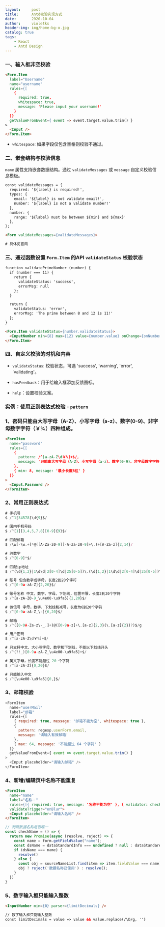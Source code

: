 ```yaml
---
layout:     post
title:      Antd校验实现方式
date:       2020-10-04
author:     violetks
header-img: img/home-bg-o.jpg
catalog: true
tags:
    - React
    - Antd Design
---
```


### 一、输入框非空校验

```html
<Form.Item
  label="Username"
  name="username"
  rules={[
    {
      required: true,
      whitespace: true,
      message: 'Please input your username!'
    }
  ]}
  getValueFromEvent={ event => event.target.value.trim() }
>
  <Input />
</Form.Item>
```

- `whitespace`: 如果字段仅包含空格则校验不通过。

### 二、嵌套结构与校验信息

`name` 属性支持嵌套数据结构。通过 `validateMessages` 或 `message` 自定义校验信息模板。<br>

```html
const validateMessages = {
  required: '${label} is required!',
  types: {
    email: '${label} is not validate email!',
    number: '${label} is not a validate number!'
  },
  number: {
    range: '${label} must be between ${min} and ${max}'
  },
};

<Form validateMessages={validateMessages}>

# 具体见官网
```

### 三、通过函数设置 `Form.Item` 的API `validateStatus` 校验状态

```html
function validatePrimeNumber (number) {
  if (number === 11) {
    return {
      validateStatus: 'success',
      errorMsg: null
    };
  }

  return {
    validateStatus: 'error',
    errorMsg: 'The prime between 8 and 12 is 11!'
  };
}

<Form.Item validateStatus={number.validateStatus}>
  <InputNumber min={8} max={12} value={number.value} onChange={onNumberChange} />
</Form.Item>
```

### 四、自定义校验的时机和内容

- `validateStatus`: 校验状态，可选 'success', 'warning', 'error', 'validating'。

- `hasFeedback`：用于给输入框添加反馈图标。

- `help`：设置校验文案。

### 实例：使用正则表达式校验 - `pattern`

### 1、密码只能由大写字母（A-Z）、小写字母（a-z）、数字(0-9)、非字母数字字符（￥%）四种组成。

```html
<FormItem
  name="password"
  rules={[
    {
      pattern: /^[a-zA-Z\d￥%]+$/,
      message: '只能由大写字母（A-Z）、小写字母（a-z）、数字(0-9)、非字母数字字符（￥%）四种组成'
    },
    { min: 8, message: '最小长度8位' }
  ]}
>
  <Input.Password />
</FormItem>
```

### 2、常用正则表达式

```javascript
# 手机号
$ /^1[34578]\d{9}$/

# 国内手机号码
$ /^[1][3,4,5,7,8][0-9]{9}$/

# 匹配邮箱
$ /\w[-\w.+]*@([A-Za-z0-9][-A-Za-z0-9]+\.)+[A-Za-z]{2,14}/

# 纯数字
$ /^[0-9]*$/

# 匹配ip地址
$ /^(\d{1,2}|1\d\d|2[0-4]\d|25[0-5])\.(\d{1,2}|1\d\d|2[0-4]\d|25[0-5])\.(\d{1,2}|1\d\d|2[0-4]\d|25[0-5])\.(\d{1,2}|1\d\d|2[0-4]\d|25[0-5])$/

# 账号 包含数字或字母，长度2到20个字符
$ /^[0-9a-zA-Z]{2,20}$/

# 账号名称 中文、数字、字母、下划线，位置不限，长度2到20个字符
$ /^[a-zA-Z0-9_\u4e00-\u9fa5]{2,20}$/

# 微信号 字母，数字，下划线和减号，长度为6到20个字符
$ /^[0-9a-zA-Z_\-]{6,20}$/

# 邮箱
$ /^([0-9A-Za-z\-_.]+)@([0-9a-z]+\.[a-z]{2,3}(\.[a-z]{2})?)$/g

# 用户密码
$ /^[a-zA-Z\d￥%]+$/

# 只支持中文、大小写字母、数字和下划线，不能以下划线开头
$ /^(?!_)[0-9a-zA-Z_\u4e00-\u9fa5]+$/

# 英文字母，长度不能超过 20 个字符
$ /^[a-zA-Z]{0,20}$/

# 只能输入中文
$ /^[\u4e00-\u9fa5]{0,}$/
```

### 3、邮箱校验

```javascript
<FormItem
  name="userMail"
  label="邮箱"
  rules={[
    { required: true, message: '邮箱不能为空', whitespace: true },
    {
      pattern: regexp.userForm.email,
      message: '请输入有效邮箱'
    },
    { max: 64, message: '不能超过 64 个字符' }
  ]}
  getValueFromEvent={ event => event.target.value.trim() }
>
  <Input placeholder="请输入邮箱" />
</FormItem>
```

### 4、新增/编辑页中名称不能重复

```html
<FormItem
  name="name"
  label="名称："
  rules={[{ required: true, message: '名称不能为空' }, { validator: checkName }]}
  validateTrigger="onBlur">
  <Input placeholder="请输入名称" />
</FormItem>
```

```javascript
// 判断数据名称是否唯一
const checkName = () => {
  return new Promise(async (resolve, reject) => {
    const name = form.getFieldValue("name");
    const dsName = dataStandardInfo === undefined ? null : dataStandardInfo.name;
    if (dsName === name) {
      resolve()
    } else {
      const obj = sourceNameList.find(item => item.fieldValue === name);
      obj ? reject('数据名称已使用') : resolve();
    }
  })
}
```

### 5、数字输入框只能输入整数

```html
<InputNumber min={0} parser={limitDecimals} />

// 数字输入框只能输入整数
const limitDecimals = value => value && value.replace(/\D/g, '')
```